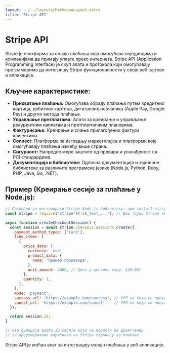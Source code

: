 ```yaml
---
layout: ../../layouts/MarkdownLayout.astro
title: 'Stripe API' 
---
```

# Stripe API

Stripe је платформа за онлајн плаћања која омогућава појединцима и компанијама да примају уплате преко интернета. Stripe API (Application Programming Interface) је скуп алата и протокола који омогућавају програмерима да интегришу Stripe функционалности у своје веб сајтове и апликације.

## Кључне карактеристике:

*   **Прихватање плаћања:** Омогућава обраду плаћања путем кредитних картица, дебитних картица, дигиталних новчаника (Apple Pay, Google Pay) и других метода плаћања.
*   **Управљање претплатама:** Алати за креирање и управљање рекурентним наплатама и претплатничким плановима.
*   **Фактурисање:** Креирање и слање прилагођених фактура клијентима.
*   **Connect:** Платформа за изградњу маркетплејса и платформи које омогућавају плаћања између више страна.
*   **Сигурност:** Напредне мере заштите од превара и усклађеност са PCI стандардима.
*   **Документација и библиотеке:** Одлична документација и званичне библиотеке за различите програмске језике (Node.js, Python, Ruby, PHP, Java, Go, .NET).

## Пример (Креирање сесије за плаћање у Node.js):

```javascript
// Потребно је инсталирати Stripe Node.js библиотеку: npm install stripe
const stripe = require('stripe')('sk_test_...'); // Ваш тајни Stripe кључ

async function createCheckoutSession() {
  const session = await stripe.checkout.sessions.create({
    payment_method_types: ['card'],
    line_items: [
      {
        price_data: {
          currency: 'usd',
          product_data: {
            name: 'Пример производа',
          },
          unit_amount: 2000, // Цена у центима (нпр. $20.00)
        },
        quantity: 1,
      },
    ],
    mode: 'payment',
    success_url: 'https://example.com/success', // УРЛ на који се преусмерава након успешног плаћања
    cancel_url: 'https://example.com/cancel',   // УРЛ на који се преусмерава ако корисник откаже
  });

  return session.id;
}

// Ова функција враћа ID сесије који се користи на фронт-енду
// за преусмеравање корисника на Stripe страницу за плаћање.
```

Stripe API је моћан алат за интеграцију онлајн плаћања у веб апликације.
